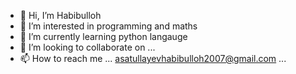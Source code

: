 - 👋 Hi, I’m Habibulloh
- 👀 I’m interested in programming and maths
- 🌱 I’m currently learning python langauge
- 💞️ I’m looking to collaborate on ...
- 📫 How to reach me ... asatullayevhabibulloh2007@gmail.com ...

<!---
Habibulloh2007/Habibulloh2007 is a ✨ special ✨ repository because its `README.md` (this file) appears on your GitHub profile.
You can click the Preview link to take a look at your changes.
--->

